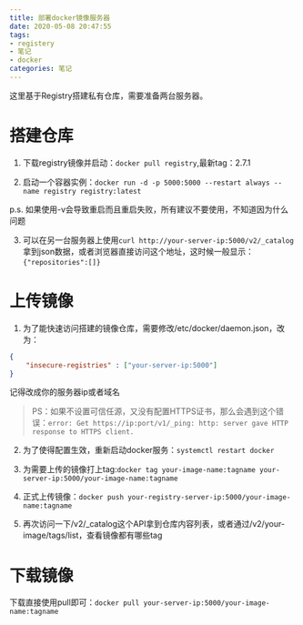 ```yaml
---
title: 部署docker镜像服务器
date: 2020-05-08 20:47:55
tags: 
- registery
- 笔记
- docker
categories: 笔记
---
```


这里基于Registry搭建私有仓库，需要准备两台服务器。

<!-- more -->

# 搭建仓库

1. 下载registry镜像并启动：`docker pull registry`,最新tag：2.7.1

2. 启动一个容器实例：`docker run -d -p 5000:5000 --restart always --name registry registry:latest`

p.s. 如果使用-v会导致重启而且重启失败，所有建议不要使用，不知道因为什么问题

3. 可以在另一台服务器上使用`curl http://your-server-ip:5000/v2/_catalog`拿到json数据，或者浏览器直接访问这个地址，这时候一般显示：`{"repositories":[]}`

# 上传镜像
1. 为了能快速访问搭建的镜像仓库，需要修改/etc/docker/daemon.json，改为：
```json
{
    "insecure-registries" : ["your-server-ip:5000"]
}
```
记得改成你的服务器ip或者域名

> PS：如果不设置可信任源，又没有配置HTTPS证书，那么会遇到这个错误：`error: Get https://ip:port/v1/_ping: http: server gave HTTP response to HTTPS client.`

2. 为了使得配置生效，重新启动docker服务：`systemctl restart docker`

3. 为需要上传的镜像打上tag:`docker tag your-image-name:tagname your-server-ip:5000/your-image-name:tagname`

4. 正式上传镜像：`docker push your-registry-server-ip:5000/your-image-name:tagname`

5. 再次访问一下/v2/_catalog这个API拿到仓库内容列表，或者通过/v2/your-image/tags/list，查看镜像都有哪些tag

# 下载镜像
下载直接使用pull即可：`docker pull your-server-ip:5000/your-image-name:tagname`

